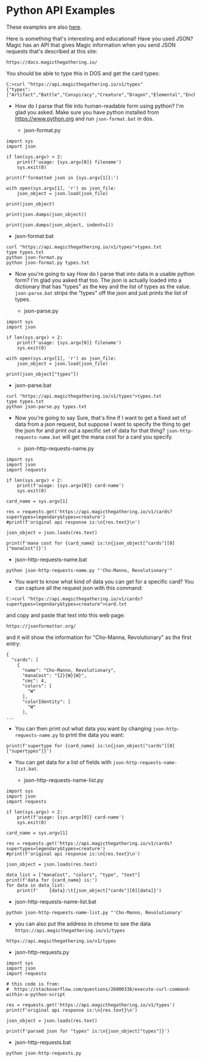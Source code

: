 # Python API Examples

These examples are also [here](https://github.com/kushnertodd/python-api-examples).

Here is something that's interesting and educational! Have you used JSON? Magic has an API that gives Magic information when you send JSON requests that's described at this site:
```
https://docs.magicthegathering.io/
```
You should be able to type this in DOS and get the card types:
```
C:>curl "https://api.magicthegathering.io/v1/types"
{"types":["Artifact","Battle","Conspiracy","Creature","Dragon","Elemental","Enchantment","Goblin","Hero","instant","Instant","Jaguar","Knights","Land","Phenomenon","Plane","Planeswalker","Scheme","Sorcery","Stickers","Summon","Tribal","Universewalker","Vanguard","Wolf"]}
```
- How do I parse  that file into human-readable form using python? I'm glad you asked. Make sure you have python installed from https://www.python.org and run `json-format.bat` in dos.


  - json-format.py

```
import sys
import json

if len(sys.argv) < 2:
    print(f'usage: {sys.argv[0]} filename')
    sys.exit(0)	

print(f'formatted json in {sys.argv[1]}:')

with open(sys.argv[1], 'r') as json_file:
    json_object = json.load(json_file)

print(json_object)

print(json.dumps(json_object))

print(json.dumps(json_object, indent=1))
```

  - json-format.bat

```
curl "https://api.magicthegathering.io/v1/types">types.txt
type types.txt
python json-format.py
python json-format.py types.txt
```
- Now you're going to say How do I parse that into data in a usable python form? I'm glad you asked that too. The json is actually loaded into a dictionary that has "types" as the key and the list of types as the value. `json-parse.bat` strips the "types" off the json and just prints the list of types. 

  - json-parse.py
```
import sys
import json

if len(sys.argv) < 2:
    print(f'usage: {sys.argv[0]} filename')
    sys.exit(0)	

with open(sys.argv[1], 'r') as json_file:
    json_object = json.load(json_file)

print(json_object["types"])
```

  - json-parse.bat

```
curl "https://api.magicthegathering.io/v1/types">types.txt
type types.txt
python json-parse.py types.txt
```
- Now you're going to say Sure, that's fine if I want to get  a fixed set of data from a json request, but suppose I want to specify the thing to get the json for and print out a specific set of data for that thing? `json-http-requests-name.bat` will get the mana cost for a card you specify.

  - json-http-requests-name.py
```
import sys
import json
import requests

if len(sys.argv) < 2:
    print(f'usage: {sys.argv[0]} card-name')
    sys.exit(0)	

card_name = sys.argv[1]

res = requests.get('https://api.magicthegathering.io/v1/cards?supertypes=legendary&types=creature')
#print(f'original api response is:\n{res.text}\n')

json_object = json.loads(res.text)

print(f'mana cost for {card_name} is:\n{json_object["cards"][0]["manaCost"]}')
```

  - json-http-requests-name.bat

```
python json-http-requests-name.py "'Cho-Manno, Revolutionary'"
```
- You want to know what kind of data you can get for a specific card? You can capture all the request json with this command:
```
C:>curl "https://api.magicthegathering.io/v1/cards?supertypes=legendary&types=creature">card.txt
```
and copy and paste that text into this web page:
```
https://jsonformatter.org/
```
and it will show the information for "Cho-Manna, Revolutionary" as the first entry:
```
{
  "cards": [
    {
      "name": "Cho-Manno, Revolutionary",
      "manaCost": "{2}{W}{W}",
      "cmc": 4,
      "colors": [
        "W"
      ],
      "colorIdentity": [
        "W"
      ],
...
```
- You can then print out what data you want by changing `json-http-requests-name.py` to print the data you want:
```
print(f'supertype for {card_name} is:\n{json_object["cards"][0]["supertypes"]}') 
```
- You can get data for a list of fields with `json-http-requests-name-list.bat`.


  - json-http-requests-name-list.py

```
import sys
import json
import requests

if len(sys.argv) < 2:
    print(f'usage: {sys.argv[0]} card-name')
    sys.exit(0)	

card_name = sys.argv[1]

res = requests.get('https://api.magicthegathering.io/v1/cards?supertypes=legendary&types=creature')
#print(f'original api response is:\n{res.text}\n')

json_object = json.loads(res.text)

data_list = ["manaCost", "colors", "type", "text"]
print(f'data for {card_name} is:')
for data in data_list:
    print(f'    {data}:\t{json_object["cards"][0][data]}')
```

  - json-http-requests-name-list.bat

```
python json-http-requests-name-list.py "'Cho-Manno, Revolutionary'
```
- you can also put the address in chrome to see the data `https://api.magicthegathering.io/v1/types`
```
https://api.magicthegathering.io/v1/types
```


  - json-http-requests.py

```
import sys
import json
import requests

# this code is from:
#  https://stackoverflow.com/questions/26000336/execute-curl-command-within-a-python-script

res = requests.get('https://api.magicthegathering.io/v1/types')
print(f'original api response is:\n{res.text}\n')

json_object = json.loads(res.text)

print(f'parsed json for "types" is:\n{json_object["types"]}')
```

  - json-http-requests.bat

```
python json-http-requests.py
```
